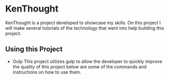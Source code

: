 # KenThought #

KenThought is a project developed to showcase my skills. On this project I will make several tutorials of the technology that went into help building this project. 

## Using this Project ## 
* Gulp
    This project utilizes gulp to allow the developer to quickly improve the quality of this project below are some of the commands and instructions on how to use them.
